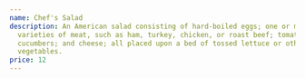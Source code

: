 ```yaml
---
name: Chef's Salad
description: An American salad consisting of hard-boiled eggs; one or more
  varieties of meat, such as ham, turkey, chicken, or roast beef; tomatoes;
  cucumbers; and cheese; all placed upon a bed of tossed lettuce or other leaf
  vegetables.
price: 12
---
```


